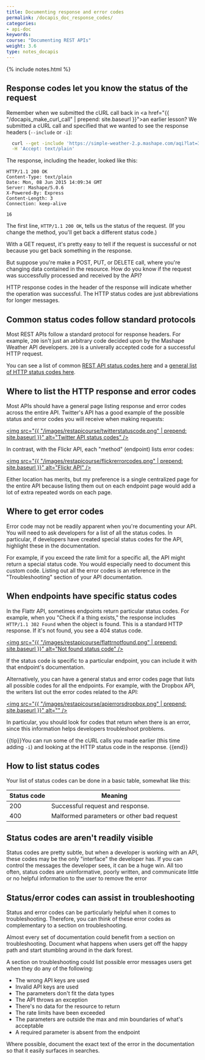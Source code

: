 ```yaml
---
title: Documenting response and error codes
permalink: /docapis_doc_response_codes/
categories:
- api-doc
keywords: 
course: "Documenting REST APIs"
weight: 3.6
type: notes_docapis
---
```

{% include notes.html %}

## Response codes let you know the status of the request

Remember when we submitted the cURL call back in <a href="{{ "/docapis_make_curl_call" | prepend: site.baseurl }}">an earlier lesson</a>? We submitted a cURL call and specified that we wanted to see the response headers (`--include` or `-i`):

```bash
  curl --get -include 'https://simple-weather-2.p.mashape.com/aqi?lat=37.354108&lng=-121.955236' \-H 'X-Mashape-Key: {api key}' \
  -H 'Accept: text/plain'
```

The response, including the header, looked like this:

```
HTTP/1.1 200 OK
Content-Type: text/plain
Date: Mon, 08 Jun 2015 14:09:34 GMT
Server: Mashape/5.0.6
X-Powered-By: Express
Content-Length: 3
Connection: keep-alive

16
```

The first line, `HTTP/1.1 200 OK`, tells us the status of the request. (If you change the method, you'll get back a different status code.)

With a GET request, it's pretty easy to tell if the request is successful or not because you get back something in the response. 

But suppose you're make a POST, PUT, or DELETE call, where you're changing data contained in the resource. How do you know if the request was successfully processed and received by the API?

HTTP response codes in the header of the response will indicate whether the operation was successful. The HTTP status codes are just abbreviations for longer messages.

## Common status codes follow standard protocols
Most REST APIs follow a standard protocol for response headers. For example, `200` isn't just an arbitrary code decided upon by the Mashape Weather API developers. `200` is a univerally accepted code for a successful HTTP request. 

You can see a list of common [REST API status codes here](http://www.restapitutorial.com/httpstatuscodes.html) and a [general list of HTTP status codes here](http://en.wikipedia.org/wiki/List_of_HTTP_status_codes
).

## Where to list the HTTP response and error codes

Most APIs should have a general page listing response and error codes across the entire API. Twitter's API has a good example of the possible status and error codes you will receive when making requests:

<a href="https://dev.twitter.com/overview/api/response-codes"><img src="{{ "/images/restapicourse/twitterstatuscode.png" | prepend: site.baseurl }}" alt="Twitter API status codes" /></a>

In contrast, with the Flickr API, each "method" (endpoint) lists error codes:

<a href="https://www.flickr.com/services/api/flickr.galleries.getPhotos.html"><img src="{{ "/images/restapicourse/flickrerrorcodes.png" | prepend: site.baseurl }}" alt="Flickr API" /></a>

Either location has merits, but my preference is a single centralized page for the entire API because listing them out on each endpoint page would add a lot of extra repeated words on each page.

## Where to get error codes
Error code may not be readily apparent when you're documenting your API. You will need to ask developers for a list of all the status codes. In particular, if developers have created special status codes for the API, highlight these in the documentation.

For example, if you exceed the rate limit for a specific all, the API might return a special status code. You would especially need to document this custom code. Listing out all the error codes is an reference in the "Troubleshooting" section of your API documentation.

## When endpoints have specific status codes

In the Flattr API, sometimes endpoints return particular status codes. For example, when you "Check if a thing exists," the response includes `HTTP/1.1 302 Found` when the object is found. This is a standard HTTP response. If it's not found, you see a 404 status code.

<a href="http://developers.flattr.net/api/resources/things/#update-a-thing"><img src="{{ "/images/restapicourse/flattrnotfound.png" | prepend: site.baseurl }}" alt="Not found status code" /></a>

If the status code is specific to a particular endpoint, you can include it with that endpoint's documentation. 

Alternatively, you can have a general status and error codes page that lists all possible codes for all the endpoints. For example, with the Dropbox API, the writers list out the error codes related to the API:

<a href="https://www.dropbox.com/developers/core/docs"><img src="{{ "/images/restapicourse/apierrorsdropbox.png" | prepend: site.baseurl }}" alt="" /></a>

In particular, you should look for codes that return when there is an error, since this information helps developers troubleshoot problems.

{{tip}}You can run some of the cURL calls you made earlier (this time adding `-i`) and looking at the HTTP status code in the response. {{end}}

## How to list status codes

Your list of status codes can be done in a basic table, somewhat like this:

| Status code | Meaning |
|---------|-----------|
| 200 | Successful request and response. |
| 400 | Malformed parameters or other bad request |

## Status codes are aren't readily visible

Status codes are pretty subtle, but when a developer is working with an API, these codes may be the only "interface" the developer has. If you can control the messages the developer sees, it can be a huge win. All too often, status codes are uninformative, poorly written, and communicate little or no helpful information to the user to remove the error

## Status/error codes can assist in troubleshooting

Status and error codes can be particularly helpful when it comes to troubleshooting. Therefore, you can think of these error codes as complementary to a section on troubleshooting.

Almost every set of documentation could benefit from a section on troubleshooting. Document what happens when users get off the happy path and start stumbling around in the dark forest.

A section on troubleshooting could list possible error messages users get when they do any of the following:

* The wrong API keys are used
* Invalid API keys are used
* The parameters don't fit the data types
* The API throws an exception
* There's no data for the resource to return
* The rate limits have been exceeded
* The parameters are outside the max and min boundaries of what's acceptable
* A required parameter is absent from the endpoint

Where possible, document the exact text of the error in the documentation so that it easily surfaces in searches.

